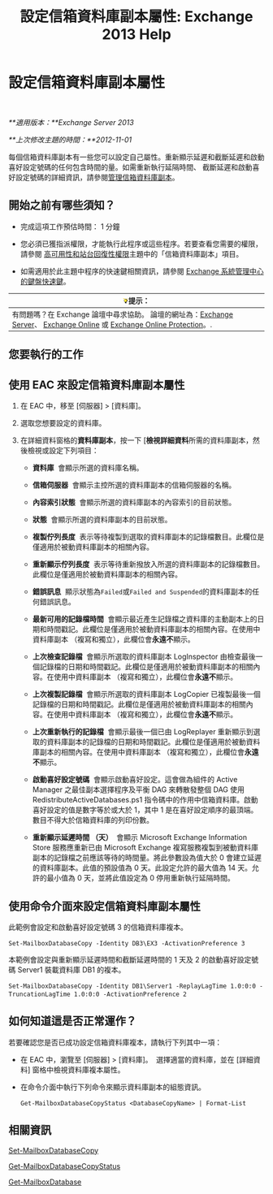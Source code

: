 ﻿---
title: '設定信箱資料庫副本屬性: Exchange 2013 Help'
TOCTitle: 設定信箱資料庫副本屬性
ms:assetid: cf186561-ab2c-45c0-90f5-8d3ecfabeeac
ms:mtpsurl: https://technet.microsoft.com/zh-tw/library/Dd351151(v=EXCHG.150)
ms:contentKeyID: 50474300
ms.date: 05/21/2018
mtps_version: v=EXCHG.150
ms.translationtype: MT
---

# 設定信箱資料庫副本屬性

 

_**適用版本：**Exchange Server 2013_

_**上次修改主題的時間：**2012-11-01_

每個信箱資料庫副本有一些您可以設定自己屬性。重新顯示延遲和截斷延遲和啟動喜好設定號碼的任何包含時間的量。如需重新執行延隔時間、 截斷延遲和啟動喜好設定號碼的詳細資訊，請參閱[管理信箱資料庫副本](managing-mailbox-database-copies-exchange-2013-help.md)。

## 開始之前有哪些須知？

  - 完成這項工作預估時間： 1 分鐘

  - 您必須已獲指派權限，才能執行此程序或這些程序。若要查看您需要的權限，請參閱 [高可用性和站台回復性權限](high-availability-and-site-resilience-permissions-exchange-2013-help.md)主題中的「信箱資料庫副本」項目。

  - 如需適用於此主題中程序的快速鍵相關資訊，請參閱 [Exchange 系統管理中心的鍵盤快速鍵](keyboard-shortcuts-in-the-exchange-admin-center-exchange-online-protection-help.md)。

<table>
<thead>
<tr class="header">
<th><img src="images/Bb124558.tip(EXCHG.150).gif" title="提示" alt="提示" />提示：</th>
</tr>
</thead>
<tbody>
<tr class="odd">
<td>有問題嗎？在 Exchange 論壇中尋求協助。 論壇的網址為：<a href="https://go.microsoft.com/fwlink/p/?linkid=60612">Exchange Server</a>、 <a href="https://go.microsoft.com/fwlink/p/?linkid=267542">Exchange Online</a> 或 <a href="https://go.microsoft.com/fwlink/p/?linkid=285351">Exchange Online Protection</a>。.</td>
</tr>
</tbody>
</table>


## 您要執行的工作

## 使用 EAC 來設定信箱資料庫副本屬性

1.  在 EAC 中，移至 \[伺服器\] \> \[資料庫\]。

2.  選取您想要設定的資料庫。

3.  在詳細資料窗格的**資料庫副本**，按一下 \[**檢視詳細資料**所需的資料庫副本，然後檢視或設定下列項目：
    
      - **資料庫**  會顯示所選的資料庫名稱。
    
      - **信箱伺服器**  會顯示主控所選的資料庫副本的信箱伺服器的名稱。
    
      - **內容索引狀態**  會顯示所選的資料庫副本的內容索引的目前狀態。
    
      - **狀態**  會顯示所選的資料庫副本的目前狀態。
    
      - **複製佇列長度**  表示等待複製到選取的資料庫副本的記錄檔數目。此欄位是僅適用於被動資料庫副本的相關內容。
    
      - **重新顯示佇列長度**  表示等待重新撥放入所選的資料庫副本的記錄檔數目。此欄位是僅適用於被動資料庫副本的相關內容。
    
      - **錯誤訊息**  顯示狀態為`Failed`或`Failed and Suspended`的資料庫副本的任何錯誤訊息。
    
      - **最新可用的記錄檔時間**  會顯示最近產生記錄檔之資料庫的主動副本上的日期和時間戳記。此欄位是僅適用於被動資料庫副本的相關內容。在使用中資料庫副本 （複寫和獨立），此欄位會**永遠不**顯示。
    
      - **上次檢查記錄檔**  會顯示所選取的資料庫副本 LogInspector 由檢查最後一個記錄檔的日期和時間戳記。此欄位是僅適用於被動資料庫副本的相關內容。在使用中資料庫副本 （複寫和獨立），此欄位會**永遠不**顯示。
    
      - **上次複製記錄檔**  會顯示所選取的資料庫副本 LogCopier 已複製最後一個記錄檔的日期和時間戳記。此欄位是僅適用於被動資料庫副本的相關內容。在使用中資料庫副本 （複寫和獨立），此欄位會**永遠不**顯示。
    
      - **上次重新執行的記錄檔**  會顯示最後一個已由 LogReplayer 重新顯示到選取的資料庫副本的記錄檔的日期和時間戳記。此欄位是僅適用於被動資料庫副本的相關內容。在使用中資料庫副本 （複寫和獨立），此欄位會**永遠不**顯示。
    
      - **啟動喜好設定號碼**  會顯示啟動喜好設定。這會做為組件的 Active Manager 之最佳副本選擇程序及平衡 DAG 來轉散發整個 DAG 使用 RedistributeActiveDatabases.ps1 指令碼中的作用中信箱資料庫。啟動喜好設定的值是數字等於或大於 1，其中 1 是在喜好設定順序的最頂端。數目不得大於信箱資料庫的列印份數。
    
      - **重新顯示延遲時間 （天）**  會顯示 Microsoft Exchange Information Store 服務應重新已由 Microsoft Exchange 複寫服務複製到被動資料庫副本的記錄檔之前應該等待的時間量。將此參數設為值大於 0 會建立延遲的資料庫副本。此值的預設值為 0 天。此設定允許的最大值為 14 天。允許的最小值為 0 天，並將此值設定為 0 停用重新執行延隔時間。

## 使用命令介面來設定信箱資料庫副本屬性

此範例會設定和啟動喜好設定號碼 3 的信箱資料庫複本。

    Set-MailboxDatabaseCopy -Identity DB3\EX3 -ActivationPreference 3

本範例會設定與重新顯示延遲時間和截斷延遲時間的 1 天及 2 的啟動喜好設定號碼 Server1 裝載資料庫 DB1 的複本。

    Set-MailboxDatabaseCopy -Identity DB1\Server1 -ReplayLagTime 1.0:0:0 -TruncationLagTime 1.0:0:0 -ActivationPreference 2

## 如何知道這是否正常運作？

若要確認您是否已成功設定信箱資料庫複本，請執行下列其中一項：

  - 在 EAC 中，瀏覽至 \[伺服器\] \> \[資料庫\]。  選擇適當的資料庫，並在 \[詳細資料\] 窗格中檢視資料庫複本屬性。

  - 在命令介面中執行下列命令來顯示資料庫副本的組態資訊。
    
        Get-MailboxDatabaseCopyStatus <DatabaseCopyName> | Format-List

## 相關資訊

[Set-MailboxDatabaseCopy](https://technet.microsoft.com/zh-tw/library/dd298104\(v=exchg.150\))

[Get-MailboxDatabaseCopyStatus](https://technet.microsoft.com/zh-tw/library/dd298044\(v=exchg.150\))

[Get-MailboxDatabase](https://technet.microsoft.com/zh-tw/library/bb124924\(v=exchg.150\))

